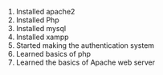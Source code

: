 1) Installed apache2
2) Installed Php
3) Installed mysql
4) Installed xampp
5) Started making the authentication system
6) Learned basics of php
7) Learned the basics of Apache web server
